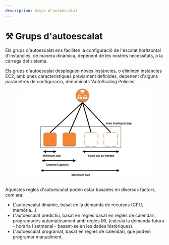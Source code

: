 ```yaml
---
description: Grups d'autoescalat
---
```


# ⚒️ Grups d'autoescalat

Els grups d'autoescalat ens faciliten la configuració de l'escalat horitzontal d'instàncies, de manera dinàmica, depenent de les nostres necessitats, o la càrrega del sistema.

Els grups d'autoescalat despleguen noves instàncies, o eliminen instàncies EC2, amb unes característiques prèviament definides, depenent d'alguns paràmetres de configuració, denominats 'AutoScaling Policies'.

<figure><img src=".gitbook/assets/image (202).png" alt=""><figcaption></figcaption></figure>

Aquestes regles d'autoescalat poden estar basades en diversos factors, com ara:

* L'autoescalat dinàmic, basat en la demanda de recursos (CPU, memòria...)
* L'autoescalat predictiu, basat en regles basat en regles de calendari, programades automàticament amb regles ML (calcula la demanda futura - horària i setmanal - basant-se en les dades històriques).
* L'autoescalat programat, basat en regles de calendari, que podem programar manualment.
